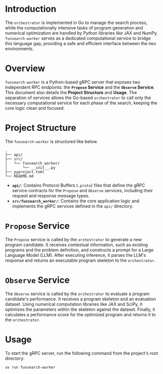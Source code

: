 # Introduction

The `orchestrator` is implemented in Go to manage the search process, while the computationally intensive tasks of program generation and numerical optimization are handled by Python libraries like JAX and NumPy. `funsearch-worker` serves as a dedicated computational service to bridge this language gap, providing a safe and efficient interface between the two environments.

# Overview

`funsearch-worker` is a Python-based gRPC server that exposes two independent RPC endpoints: the **`Propose` Service** and the **`Observe` Service**. This document also details the **Project Structure** and **Usage**. The separation of services allows the Go-based `orchestrator` to call only the necessary computational service for each phase of the search, keeping the core logic clean and focused.

# Project Structure

The `funsearch-worker` is structured like below.

```
.
├── api/
├── src/
│   └── funsearch_worker/
│       └── __init__.py
├── pyproject.toml
└── README.md
```

- **`api/`**: Contains Protocol Buffers (`.proto`) files that define the gRPC service contracts for the `Propose` and `Observe` services, including their request and response message types.
- **`src/funsearch_worker/`**: Contains the core application logic and implements the gRPC services defined in the `api/` directory.

# `Propose` Service

The `Propose` service is called by the `orchestrator` to generate a new program candidate. It receives contextual information, such as existing programs and the problem definition, and constructs a prompt for a Large Language Model (LLM). After executing inference, it parses the LLM's response and returns an executable program skeleton to the `orchestrator`.

# `Observe` Service

The `Observe` service is called by the `orchestrator` to evaluate a program candidate's performance. It receives a program skeleton and an evaluation dataset. Using numerical computation libraries like JAX and SciPy, it optimizes the parameters within the skeleton against the dataset. Finally, it calculates a performance score for the optimized program and returns it to the `orchestrator`.

# Usage
To start the gRPC server, run the following command from the project's root directory:

```sh
uv run funsearch-worker
```

